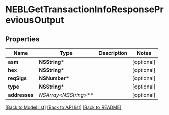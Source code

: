 # NEBLGetTransactionInfoResponsePreviousOutput

## Properties
Name | Type | Description | Notes
------------ | ------------- | ------------- | -------------
**asm** | **NSString*** |  | [optional] 
**hex** | **NSString*** |  | [optional] 
**reqSigs** | **NSNumber*** |  | [optional] 
**type** | **NSString*** |  | [optional] 
**addresses** | **NSArray&lt;NSString*&gt;*** |  | [optional] 

[[Back to Model list]](../README.md#documentation-for-models) [[Back to API list]](../README.md#documentation-for-api-endpoints) [[Back to README]](../README.md)


